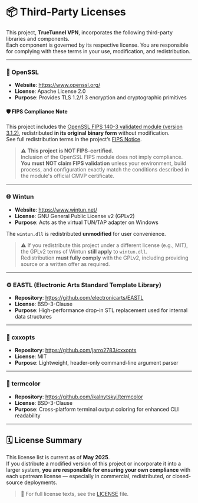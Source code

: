 # 📦 Third-Party Licenses

This project, **TrueTunnel VPN**, incorporates the following third-party libraries and components.  
Each component is governed by its respective license. You are responsible for complying with these terms in your use, modification, and redistribution.

---

### 🔐 OpenSSL

- **Website**: https://www.openssl.org/
- **License**: Apache License 2.0
- **Purpose**: Provides TLS 1.2/1.3 encryption and cryptographic primitives

#### 🛡️ FIPS Compliance Note

This project includes the [OpenSSL FIPS 140-3 validated module (version 3.1.2)](https://www.openssl.org/docs/fips.html), redistributed **in its original binary form** without modification.  
See full redistribution terms in the project’s [FIPS Notice](./README.md#redistribution-notice-for-openssl-fips-provider).

> ⚠️ **This project is NOT FIPS-certified.**  
> Inclusion of the OpenSSL FIPS module does not imply compliance.  
> **You must NOT claim FIPS validation** unless your environment, build process, and configuration exactly match the conditions described in the module's official CMVP certificate.

---

### 🌐 Wintun

- **Website**: https://www.wintun.net/
- **License**: GNU General Public License v2 (GPLv2)
- **Purpose**: Acts as the virtual TUN/TAP adapter on Windows

The `wintun.dll` is redistributed **unmodified** for user convenience.

> ⚠️ If you redistribute this project under a different license (e.g., MIT), the GPLv2 terms of Wintun **still apply** to `wintun.dll`.  
> Redistribution **must fully comply** with the GPLv2, including providing source or a written offer as required.

---

### ⚙️ EASTL (Electronic Arts Standard Template Library)

- **Repository**: https://github.com/electronicarts/EASTL
- **License**: BSD-3-Clause
- **Purpose**: High-performance drop-in STL replacement used for internal data structures

---

### 🧩 cxxopts

- **Repository**: https://github.com/jarro2783/cxxopts
- **License**: MIT
- **Purpose**: Lightweight, header-only command-line argument parser

---

### 🎨 termcolor

- **Repository**: https://github.com/ikalnytskyi/termcolor
- **License**: BSD-3-Clause
- **Purpose**: Cross-platform terminal output coloring for enhanced CLI readability

---

## 🗓️ License Summary

This license list is current as of **May 2025**.  
If you distribute a modified version of this project or incorporate it into a larger system, **you are responsible for ensuring your own compliance** with each upstream license — especially in commercial, redistributed, or closed-source deployments.

> 📘 For full license texts, see the [LICENSE](./LICENSE) file.
